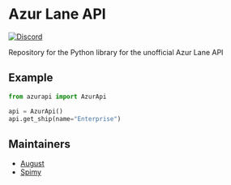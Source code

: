 # Azur Lane API
[![Discord](https://discordapp.com/api/guilds/648206344729526272/embed.png)](https://discord.gg/aAEdys8)

Repository for the Python library for the unofficial Azur Lane API

## Example
```py
from azurapi import AzurApi

api = AzurApi()
api.get_ship(name="Enterprise")
```

## Maintainers
- [August](https://github.com/auguwu)
- [Spimy](https://github.com/Spimy)